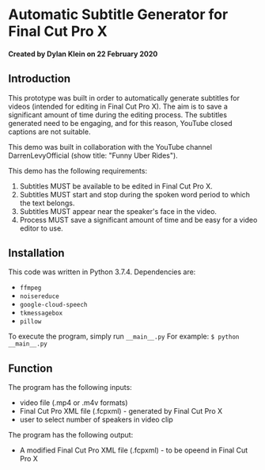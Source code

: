 # Automatic Subtitle Generator for Final Cut Pro X
#### Created by Dylan Klein on 22 February 2020

## Introduction
This prototype was built in order to automatically generate subtitles for videos (intended for editing in Final Cut Pro X). The aim is to save a significant amount of time during the editing process. The subtitles generated need to be engaging, and for this reason, YouTube closed captions are not suitable.

This demo was built in collaboration with the YouTube channel DarrenLevyOfficial (show title: "Funny Uber Rides").

This demo has the following requirements:
1. Subtitles MUST be available to be edited in Final Cut Pro X.
2. Subtitles MUST start and stop during the spoken word period to which the text belongs.
3. Subtitles MUST appear near the speaker's face in the video.
4. Process MUST save a significant amount of time and be easy for a video editor to use.

## Installation
This code was written in Python 3.7.4. Dependencies are:
* `ffmpeg`
* `noisereduce`
* `google-cloud-speech`
* `tkmessagebox`
* `pillow`

To execute the program, simply run `__main__.py`
For example: `$ python __main__.py`

## Function
The program has the following inputs:
* video file (.mp4 or .m4v formats)
* Final Cut Pro XML file (.fcpxml) - generated by Final Cut Pro X
* user to select number of speakers in video clip

The program has the following output:
* A modified Final Cut Pro XML file (.fcpxml) - to be opeend in Final Cut Pro X